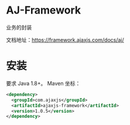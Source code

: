 # AJ-Framework 

业务的封装

文档地址：https://framework.ajaxjs.com/docs/aj/


# 安装
要求 Java 1.8+。 Maven 坐标：

```xml
<dependency>
  <groupId>com.ajaxjs</groupId>
  <artifactId>ajaxjs-framework</artifactId>
  <version>1.0.5</version>
</dependency>
```